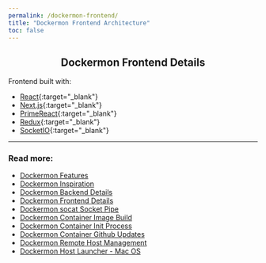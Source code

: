 ```yaml
---
permalink: /dockermon-frontend/
title: "Dockermon Frontend Architecture"
toc: false
---
```


<h2 align="center">
 Dockermon Frontend Details
</h2>


Frontend built with:
- [React](https://reactjs.org){:target="_blank"}
- [Next.js](https://nextjs.org){:target="_blank"}
- [PrimeReact](https://www.primefaces.org/primereact){:target="_blank"}
- [Redux](https://redux.js.org/){:target="_blank"}
- [SocketIO](https://socket.io){:target="_blank"}



<hr />

### Read more:

- [Dockermon Features](/dockermon/dockermon-features)
- [Dockermon Inspiration](/dockermon/dockermon-inspiration)
- [Dockermon Backend Details](/dockermon/dockermon-backend)
- [Dockermon Frontend Details](/dockermon/dockermon-frontend)
- [Dockermon socat Socket Pipe](/dockermon/dockermon-socat)
- [Dockermon Container Image Build](/dockermon/dockermon-container-build)
- [Dockermon Container Init Process](/dockermon/dockermon-init)
- [Dockermon Container Github Updates](/dockermon/dockermon-remote-updates)
- [Dockermon Remote Host Management](/dockermon/dockermon-container-remote-hosts)
- [Dockermon Host Launcher - Mac OS](/dockermon/dockermon-host-launcher)
